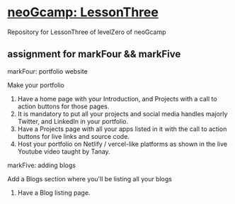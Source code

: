 # [neoGcamp: LessonThree]('https://neog.camp/guide/lessonTwo')

 Repository for LessonThree of levelZero of neoGcamp

## assignment for markFour && markFive

markFour: portfolio website

Make your portfolio

1. Have a home page with your Introduction, and Projects with a call to action buttons for those pages.
2. It is mandatory to put all your projects and social media handles majorly Twitter, and LinkedIn in your portfolio.
3. Have a Projects page with all your apps listed in it with the call to action buttons for live links and source code.
4. Host your portfolio on Netlify / vercel-like platforms as shown in the live Youtube video taught by Tanay.

markFive: adding blogs

Add a Blogs section where you'll be listing all your blogs

1. Have a Blog listing page.